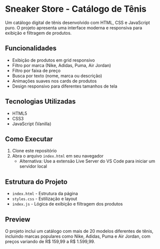 # Sneaker Store - Catálogo de Tênis

Um catálogo digital de tênis desenvolvido com HTML, CSS e JavaScript puro. O projeto apresenta uma interface moderna e responsiva para exibição e filtragem de produtos.

## Funcionalidades

- Exibição de produtos em grid responsivo
- Filtro por marca (Nike, Adidas, Puma, Air Jordan)
- Filtro por faixa de preço
- Busca por texto (nome, marca ou descrição)
- Animações suaves nos cards de produtos
- Design responsivo para diferentes tamanhos de tela

## Tecnologias Utilizadas

- HTML5
- CSS3
- JavaScript (Vanilla)

## Como Executar

1. Clone este repositório
2. Abra o arquivo `index.html` em seu navegador
   - Alternativa: Use a extensão Live Server do VS Code para iniciar um servidor local

## Estrutura do Projeto

- `index.html` - Estrutura da página
- `styles.css` - Estilização e layout
- `index.js` - Lógica de exibição e filtragem dos produtos

## Preview

O projeto inclui um catálogo com mais de 20 modelos diferentes de tênis, incluindo marcas populares como Nike, Adidas, Puma e Air Jordan, com preços variando de R$ 159,99 a R$ 1.599,99. 